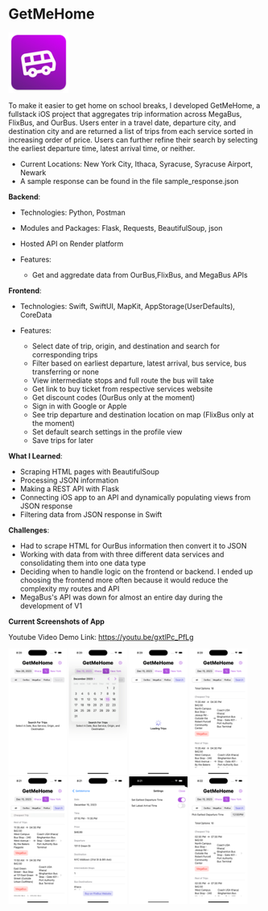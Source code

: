 # **GetMeHome**

<img src="/screenshots/logo.png" alt="GetMeHome Icon" title="GetMeHome Icon" height = "120" width = "120">

To make it easier to get home on school breaks, I developed GetMeHome, a fullstack iOS project that aggregates trip information across MegaBus, FlixBus, and OurBus. Users enter in a travel date, departure city, and destination city and are returned a list of trips from each service sorted in increasing order of price. Users can further refine their search by selecting the earliest departure time, latest arrival time, or neither.

- Current Locations: New York City, Ithaca, Syracuse, Syracuse Airport, Newark
- A sample response can be found in the file sample_response.json

**Backend**:

- Technologies: Python, Postman
- Modules and Packages: Flask, Requests, BeautifulSoup, json
- Hosted API on Render platform
- Features:

  - Get and aggredate data from OurBus,FlixBus, and MegaBus APIs

**Frontend**:

- Technologies: Swift, SwiftUI, MapKit, AppStorage(UserDefaults), CoreData
- Features:

  - Select date of trip, origin, and destination and search for corresponding trips
  - Filter based on earliest departure, latest arrival, bus service, bus transferring or none
  - View intermediate stops and full route the bus will take
  - Get link to buy ticket from respective services website
  - Get discount codes (OurBus only at the moment)
  - Sign in with Google or Apple
  - See trip departure and destination location on map (FlixBus only at the moment)
  - Set default search settings in the profile view
  - Save trips for later

**What I Learned**:

- Scraping HTML pages with BeautifulSoup
- Processing JSON information
- Making a REST API with Flask
- Connecting iOS app to an API and dynamically populating views from JSON response
- Filtering data from JSON response in Swift

**Challenges**:

- Had to scrape HTML for OurBus information then convert it to JSON
- Working with data from with three different data services and consolidating them into one data type
- Deciding when to handle logic on the frontend or backend. I ended up choosing the frontend more often because it would reduce the complexity
  my routes and API
- MegaBus's API was down for almost an entire day during the development of V1

**Current Screenshots of App**

Youtube Video Demo Link: https://youtu.be/gxtlPc_PfLg

<img src="/screenshots/ss_1.png" width="23%"></img> <img src="/screenshots/ss_2.png" width="23%"></img> <img src="/screenshots/ss_3.png" width="23%"></img> <img src="/screenshots/ss_4.png" width="23%"></img> <img src="/screenshots/ss_5.png" width="23%"></img> <img src="/screenshots/ss_6.png" width="23%"></img> <img src="/screenshots/ss_7.png" width="23%"></img> <img src="/screenshots/ss_8.png" width="23%"></img>
